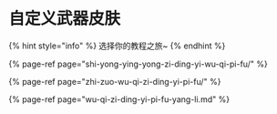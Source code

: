 # 自定义武器皮肤

{% hint style="info" %}
选择你的教程之旅~
{% endhint %}

{% page-ref page="shi-yong-ying-yong-zi-ding-yi-wu-qi-pi-fu/" %}

{% page-ref page="zhi-zuo-wu-qi-zi-ding-yi-pi-fu/" %}

{% page-ref page="wu-qi-zi-ding-yi-pi-fu-yang-li.md" %}

